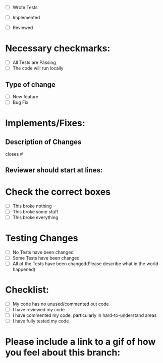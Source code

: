 - [ ] Wrote Tests
- [ ] Implemented
- [ ] Reviewed


# Necessary checkmarks:
- [ ] All Tests are Passing
- [ ] The code will run locally

## Type of change
- [ ] New feature
- [ ] Bug Fix

# Implements/Fixes:
## Description of Changes

closes #

## Reviewer should start at lines:

# Check the correct boxes
- [ ] This broke nothing
- [ ] This broke some stuff
- [ ] This broke everything

# Testing Changes
- [ ] No Tests have been changed
- [ ] Some Tests have been changed
- [ ] All of the Tests have been changed(Please describe what in the world happened)

# Checklist:

- [ ] My code has no unused/commented out code
- [ ] I have reviewed my code
- [ ] I have commented my code, particularly in hard-to-understand areas
- [ ] I have fully tested my code

# Please include a link to a gif of how you feel about this branch:
